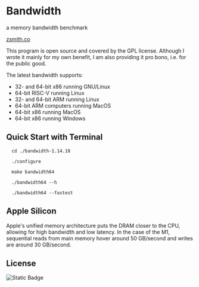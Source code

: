 # Bandwidth
  a memory bandwidth benchmark

[zsmith.co](https://zsmith.co/bandwidth.php)

This program is open source and covered by the GPL license. Although I wrote it mainly for my own benefit, I am also providing it pro bono, i.e. for the public good.

The latest bandwidth supports:

*  32- and 64-bit x86 running GNU/Linux
*  64-bit RISC-V running Linux
*  32- and 64-bit ARM running Linux
*  64-bit ARM computers running MacOS
*  64-bit x86 running MacOS
*  64-bit x86 running Windows

## Quick Start with Terminal

```shell
  cd ./bandwidth-1.14.10
```

```shell
  ./configure
```

```shell
  make bandwidth64
```

```shell
  ./bandwidth64 --h
```

```shell
  ./bandwidth64 --fastest
```

## Apple Silicon

  Apple's unified memory architecture puts the DRAM closer to the CPU, allowing for high bandwidth and low latency. In the case of the M1, sequential reads from main memory hover around 50 GB/second and writes are around 30 GB/second.

## License

![Static Badge](https://img.shields.io/badge/GPL-Malt?style=for-the-badge&label=License)

